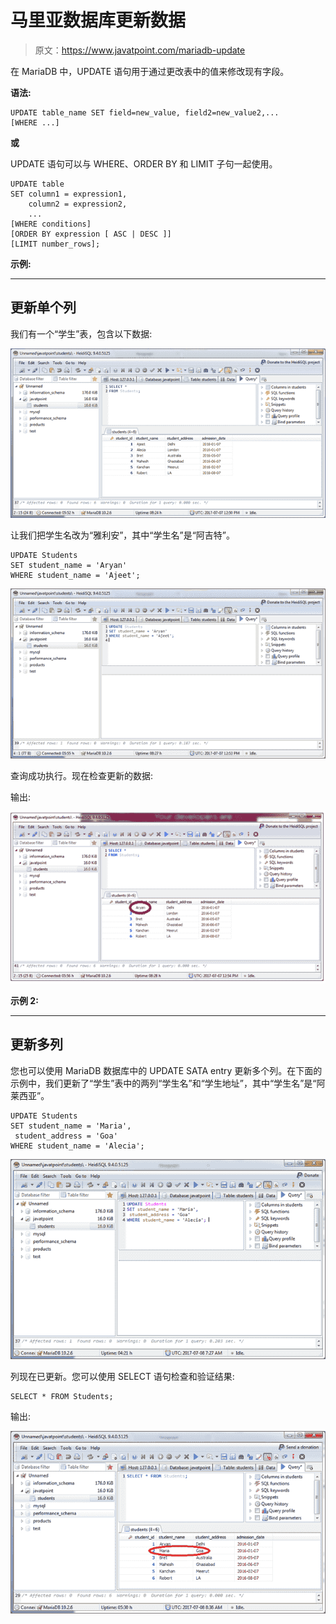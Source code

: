 # 马里亚数据库更新数据

> 原文：<https://www.javatpoint.com/mariadb-update>

在 MariaDB 中，UPDATE 语句用于通过更改表中的值来修改现有字段。

**语法:**

```
UPDATE table_name SET field=new_value, field2=new_value2,...
[WHERE ...]

```

**或**

UPDATE 语句可以与 WHERE、ORDER BY 和 LIMIT 子句一起使用。

```
UPDATE table
SET column1 = expression1,
    column2 = expression2,
    ...
[WHERE conditions]
[ORDER BY expression [ ASC | DESC ]]
[LIMIT number_rows]; 

```

**示例:**

* * *

## 更新单个列

我们有一个“学生”表，包含以下数据:

![Mariadb Update 1](img/f0aca4c6096036d3cba4bd93f4c1e335.png)

让我们把学生名改为“雅利安”，其中“学生名”是“阿吉特”。

```
UPDATE Students
SET student_name = 'Aryan'
WHERE student_name = 'Ajeet'; 

```

![Mariadb Update 2](img/c45691abad575057e46fb05a404f460a.png)

查询成功执行。现在检查更新的数据:

输出:

![Mariadb Update 3](img/cd4ed0dc59a09837ce1bc68f28a70c0a.png)

**示例 2:**

* * *

## 更新多列

您也可以使用 MariaDB 数据库中的 UPDATE SATA entry 更新多个列。在下面的示例中，我们更新了“学生”表中的两列“学生名”和“学生地址”，其中“学生名”是“阿莱西亚”。

```
UPDATE Students
SET student_name = 'Maria',
 student_address = 'Goa'
WHERE student_name = 'Alecia'; 

```

![Mariadb Update 4](img/01708de73a39615ef04c4141b5f23904.png)

列现在已更新。您可以使用 SELECT 语句检查和验证结果:

```
SELECT * FROM Students; 

```

输出:

![Mariadb Update 5](img/4a5af82d42e7a0368968c26ae415b3c7.png)
